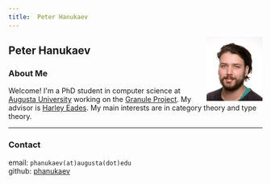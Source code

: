 ```yaml
---
title:  Peter Hanukaev
---
```



<p>
<img src="images/peter_hanukaev_2021-11.jpg"
     style="float:right; width:22%; margin:0 0 0 1.5em;"
     title="Picture of me" />
</p>

## Peter Hanukaev ##

### About Me ###
Welcome!
I'm a PhD student in computer science at
[Augusta University](https://augusta.edu)
working on the
[Granule Project](https://granule-project.github.io).
My advisor is
[Harley Eades](https://metatheorem.org).
My main interests are in category theory and type theory.


*   *   *

### Contact ###

email: `phanukaev(at)augusta(dot)edu`\
github: [phanukaev](https://github.com/phanukaev)
